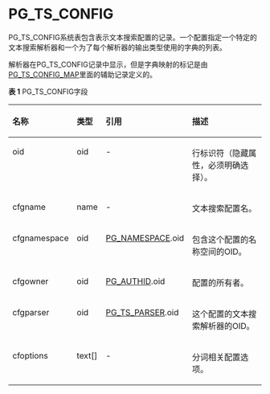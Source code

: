 # PG\_TS\_CONFIG<a name="ZH-CN_TOPIC_0242385850"></a>

PG\_TS\_CONFIG系统表包含表示文本搜索配置的记录。一个配置指定一个特定的文本搜索解析器和一个为了每个解析器的输出类型使用的字典的列表。

解析器在PG\_TS\_CONFIG记录中显示，但是字典映射的标记是由[PG\_TS\_CONFIG\_MAP](PG_TS_CONFIG_MAP.md#ZH-CN_TOPIC_0242385851)里面的辅助记录定义的。

**表 1**  PG\_TS\_CONFIG字段

<a name="zh-cn_topic_0237122322_zh-cn_topic_0059777865_t7d4125c0d1694892922506cc2893f1c4"></a>
<table><thead align="left"><tr id="zh-cn_topic_0237122322_zh-cn_topic_0059777865_r9f1b81201b494d5da62b12f79da964e6"><th class="cellrowborder" valign="top" width="18.8%" id="mcps1.2.5.1.1"><p id="zh-cn_topic_0237122322_zh-cn_topic_0059777865_a530082c6d8a34c1ca1f5589c9c6e1c8f"><a name="zh-cn_topic_0237122322_zh-cn_topic_0059777865_a530082c6d8a34c1ca1f5589c9c6e1c8f"></a><a name="zh-cn_topic_0237122322_zh-cn_topic_0059777865_a530082c6d8a34c1ca1f5589c9c6e1c8f"></a>名称</p>
</th>
<th class="cellrowborder" valign="top" width="8.83%" id="mcps1.2.5.1.2"><p id="zh-cn_topic_0237122322_zh-cn_topic_0059777865_a766ace0e23724de0a9d9a83ed7dcd583"><a name="zh-cn_topic_0237122322_zh-cn_topic_0059777865_a766ace0e23724de0a9d9a83ed7dcd583"></a><a name="zh-cn_topic_0237122322_zh-cn_topic_0059777865_a766ace0e23724de0a9d9a83ed7dcd583"></a>类型</p>
</th>
<th class="cellrowborder" valign="top" width="28.57%" id="mcps1.2.5.1.3"><p id="zh-cn_topic_0237122322_zh-cn_topic_0059777865_aa4290714d72e4edd8c2878189ec3a1a3"><a name="zh-cn_topic_0237122322_zh-cn_topic_0059777865_aa4290714d72e4edd8c2878189ec3a1a3"></a><a name="zh-cn_topic_0237122322_zh-cn_topic_0059777865_aa4290714d72e4edd8c2878189ec3a1a3"></a>引用</p>
</th>
<th class="cellrowborder" valign="top" width="43.8%" id="mcps1.2.5.1.4"><p id="zh-cn_topic_0237122322_zh-cn_topic_0059777865_a0cee4a637c9747af93b3407e514bf9e9"><a name="zh-cn_topic_0237122322_zh-cn_topic_0059777865_a0cee4a637c9747af93b3407e514bf9e9"></a><a name="zh-cn_topic_0237122322_zh-cn_topic_0059777865_a0cee4a637c9747af93b3407e514bf9e9"></a>描述</p>
</th>
</tr>
</thead>
<tbody><tr id="zh-cn_topic_0237122322_zh-cn_topic_0059777865_r53fa00fbfb6846b2b6b1e99f8c41fe17"><td class="cellrowborder" valign="top" width="18.8%" headers="mcps1.2.5.1.1 "><p id="zh-cn_topic_0237122322_zh-cn_topic_0059777865_a8ea38475e5fa47bbbebf1a381d056311"><a name="zh-cn_topic_0237122322_zh-cn_topic_0059777865_a8ea38475e5fa47bbbebf1a381d056311"></a><a name="zh-cn_topic_0237122322_zh-cn_topic_0059777865_a8ea38475e5fa47bbbebf1a381d056311"></a>oid</p>
</td>
<td class="cellrowborder" valign="top" width="8.83%" headers="mcps1.2.5.1.2 "><p id="zh-cn_topic_0237122322_zh-cn_topic_0059777865_a8a94ca43cd49468390cf9fb1e0479d97"><a name="zh-cn_topic_0237122322_zh-cn_topic_0059777865_a8a94ca43cd49468390cf9fb1e0479d97"></a><a name="zh-cn_topic_0237122322_zh-cn_topic_0059777865_a8a94ca43cd49468390cf9fb1e0479d97"></a>oid</p>
</td>
<td class="cellrowborder" valign="top" width="28.57%" headers="mcps1.2.5.1.3 "><p id="zh-cn_topic_0237122322_zh-cn_topic_0059777865_ae1565a68bc7e4be192affba7454a995c"><a name="zh-cn_topic_0237122322_zh-cn_topic_0059777865_ae1565a68bc7e4be192affba7454a995c"></a><a name="zh-cn_topic_0237122322_zh-cn_topic_0059777865_ae1565a68bc7e4be192affba7454a995c"></a>-</p>
</td>
<td class="cellrowborder" valign="top" width="43.8%" headers="mcps1.2.5.1.4 "><p id="zh-cn_topic_0237122322_zh-cn_topic_0059777865_abc0c112f586341b4b9c3b694538c1f1f"><a name="zh-cn_topic_0237122322_zh-cn_topic_0059777865_abc0c112f586341b4b9c3b694538c1f1f"></a><a name="zh-cn_topic_0237122322_zh-cn_topic_0059777865_abc0c112f586341b4b9c3b694538c1f1f"></a>行标识符（隐藏属性，必须明确选择）。</p>
</td>
</tr>
<tr id="zh-cn_topic_0237122322_zh-cn_topic_0059777865_re8e6aa92472c4d659170ea334dc4a469"><td class="cellrowborder" valign="top" width="18.8%" headers="mcps1.2.5.1.1 "><p id="zh-cn_topic_0237122322_zh-cn_topic_0059777865_a5d353778768d494682e120a6ac19f9b2"><a name="zh-cn_topic_0237122322_zh-cn_topic_0059777865_a5d353778768d494682e120a6ac19f9b2"></a><a name="zh-cn_topic_0237122322_zh-cn_topic_0059777865_a5d353778768d494682e120a6ac19f9b2"></a>cfgname</p>
</td>
<td class="cellrowborder" valign="top" width="8.83%" headers="mcps1.2.5.1.2 "><p id="zh-cn_topic_0237122322_zh-cn_topic_0059777865_a8104f2f167ac4632b6e107452b04a591"><a name="zh-cn_topic_0237122322_zh-cn_topic_0059777865_a8104f2f167ac4632b6e107452b04a591"></a><a name="zh-cn_topic_0237122322_zh-cn_topic_0059777865_a8104f2f167ac4632b6e107452b04a591"></a>name</p>
</td>
<td class="cellrowborder" valign="top" width="28.57%" headers="mcps1.2.5.1.3 "><p id="zh-cn_topic_0237122322_zh-cn_topic_0059777865_a67a29101233543db9cee25aeaba12086"><a name="zh-cn_topic_0237122322_zh-cn_topic_0059777865_a67a29101233543db9cee25aeaba12086"></a><a name="zh-cn_topic_0237122322_zh-cn_topic_0059777865_a67a29101233543db9cee25aeaba12086"></a>-</p>
</td>
<td class="cellrowborder" valign="top" width="43.8%" headers="mcps1.2.5.1.4 "><p id="zh-cn_topic_0237122322_zh-cn_topic_0059777865_a7a1659a0b41442d3aa67ed669faeae0a"><a name="zh-cn_topic_0237122322_zh-cn_topic_0059777865_a7a1659a0b41442d3aa67ed669faeae0a"></a><a name="zh-cn_topic_0237122322_zh-cn_topic_0059777865_a7a1659a0b41442d3aa67ed669faeae0a"></a>文本搜索配置名。</p>
</td>
</tr>
<tr id="zh-cn_topic_0237122322_zh-cn_topic_0059777865_rb468b157f57f4d02af431576dfacd638"><td class="cellrowborder" valign="top" width="18.8%" headers="mcps1.2.5.1.1 "><p id="zh-cn_topic_0237122322_zh-cn_topic_0059777865_a8f0722b5cdc9407497a872d4bc0742b7"><a name="zh-cn_topic_0237122322_zh-cn_topic_0059777865_a8f0722b5cdc9407497a872d4bc0742b7"></a><a name="zh-cn_topic_0237122322_zh-cn_topic_0059777865_a8f0722b5cdc9407497a872d4bc0742b7"></a>cfgnamespace</p>
</td>
<td class="cellrowborder" valign="top" width="8.83%" headers="mcps1.2.5.1.2 "><p id="zh-cn_topic_0237122322_zh-cn_topic_0059777865_a621974a019e04c9dbd716ed2d3bc4247"><a name="zh-cn_topic_0237122322_zh-cn_topic_0059777865_a621974a019e04c9dbd716ed2d3bc4247"></a><a name="zh-cn_topic_0237122322_zh-cn_topic_0059777865_a621974a019e04c9dbd716ed2d3bc4247"></a>oid</p>
</td>
<td class="cellrowborder" valign="top" width="28.57%" headers="mcps1.2.5.1.3 "><p id="zh-cn_topic_0237122322_zh-cn_topic_0059777865_a384d18f44b84433fb2d46eb5f17d22e0"><a name="zh-cn_topic_0237122322_zh-cn_topic_0059777865_a384d18f44b84433fb2d46eb5f17d22e0"></a><a name="zh-cn_topic_0237122322_zh-cn_topic_0059777865_a384d18f44b84433fb2d46eb5f17d22e0"></a><a href="PG_NAMESPACE.md#ZH-CN_TOPIC_0242385828">PG_NAMESPACE</a>.oid</p>
</td>
<td class="cellrowborder" valign="top" width="43.8%" headers="mcps1.2.5.1.4 "><p id="zh-cn_topic_0237122322_zh-cn_topic_0059777865_a990265c7f60e4081bd1388f27481d66b"><a name="zh-cn_topic_0237122322_zh-cn_topic_0059777865_a990265c7f60e4081bd1388f27481d66b"></a><a name="zh-cn_topic_0237122322_zh-cn_topic_0059777865_a990265c7f60e4081bd1388f27481d66b"></a>包含这个配置的名称空间的OID。</p>
</td>
</tr>
<tr id="zh-cn_topic_0237122322_zh-cn_topic_0059777865_r085c59884a9d43abbc0690eb49b1f246"><td class="cellrowborder" valign="top" width="18.8%" headers="mcps1.2.5.1.1 "><p id="zh-cn_topic_0237122322_zh-cn_topic_0059777865_ab9d43fc9e56a48fcba47f99bddca8276"><a name="zh-cn_topic_0237122322_zh-cn_topic_0059777865_ab9d43fc9e56a48fcba47f99bddca8276"></a><a name="zh-cn_topic_0237122322_zh-cn_topic_0059777865_ab9d43fc9e56a48fcba47f99bddca8276"></a>cfgowner</p>
</td>
<td class="cellrowborder" valign="top" width="8.83%" headers="mcps1.2.5.1.2 "><p id="zh-cn_topic_0237122322_zh-cn_topic_0059777865_a66bad1293c7348cca7cada4a432eec62"><a name="zh-cn_topic_0237122322_zh-cn_topic_0059777865_a66bad1293c7348cca7cada4a432eec62"></a><a name="zh-cn_topic_0237122322_zh-cn_topic_0059777865_a66bad1293c7348cca7cada4a432eec62"></a>oid</p>
</td>
<td class="cellrowborder" valign="top" width="28.57%" headers="mcps1.2.5.1.3 "><p id="zh-cn_topic_0237122322_zh-cn_topic_0059777865_a8300b5c10663457ea2a0ef373131be33"><a name="zh-cn_topic_0237122322_zh-cn_topic_0059777865_a8300b5c10663457ea2a0ef373131be33"></a><a name="zh-cn_topic_0237122322_zh-cn_topic_0059777865_a8300b5c10663457ea2a0ef373131be33"></a><a href="PG_AUTHID.md">PG_AUTHID</a>.oid</p>
</td>
<td class="cellrowborder" valign="top" width="43.8%" headers="mcps1.2.5.1.4 "><p id="zh-cn_topic_0237122322_zh-cn_topic_0059777865_a175fdc8880134af692531a595d92b38e"><a name="zh-cn_topic_0237122322_zh-cn_topic_0059777865_a175fdc8880134af692531a595d92b38e"></a><a name="zh-cn_topic_0237122322_zh-cn_topic_0059777865_a175fdc8880134af692531a595d92b38e"></a>配置的所有者。</p>
</td>
</tr>
<tr id="zh-cn_topic_0237122322_zh-cn_topic_0059777865_r0e1c79b787f9473a8dab9a9e0dac2767"><td class="cellrowborder" valign="top" width="18.8%" headers="mcps1.2.5.1.1 "><p id="zh-cn_topic_0237122322_zh-cn_topic_0059777865_a81ce00d6103b4d6eac4328a0a605d353"><a name="zh-cn_topic_0237122322_zh-cn_topic_0059777865_a81ce00d6103b4d6eac4328a0a605d353"></a><a name="zh-cn_topic_0237122322_zh-cn_topic_0059777865_a81ce00d6103b4d6eac4328a0a605d353"></a>cfgparser</p>
</td>
<td class="cellrowborder" valign="top" width="8.83%" headers="mcps1.2.5.1.2 "><p id="zh-cn_topic_0237122322_zh-cn_topic_0059777865_aa081edb5582b4377a6e6253010eab639"><a name="zh-cn_topic_0237122322_zh-cn_topic_0059777865_aa081edb5582b4377a6e6253010eab639"></a><a name="zh-cn_topic_0237122322_zh-cn_topic_0059777865_aa081edb5582b4377a6e6253010eab639"></a>oid</p>
</td>
<td class="cellrowborder" valign="top" width="28.57%" headers="mcps1.2.5.1.3 "><p id="zh-cn_topic_0237122322_zh-cn_topic_0059777865_a9f3cd4b3cd8a409daff143acc6c88666"><a name="zh-cn_topic_0237122322_zh-cn_topic_0059777865_a9f3cd4b3cd8a409daff143acc6c88666"></a><a name="zh-cn_topic_0237122322_zh-cn_topic_0059777865_a9f3cd4b3cd8a409daff143acc6c88666"></a><a href="PG_TS_PARSER.md#ZH-CN_TOPIC_0242385853">PG_TS_PARSER</a>.oid</p>
</td>
<td class="cellrowborder" valign="top" width="43.8%" headers="mcps1.2.5.1.4 "><p id="zh-cn_topic_0237122322_zh-cn_topic_0059777865_a6c8eea38d2e3466baab8fd18aa79a3d3"><a name="zh-cn_topic_0237122322_zh-cn_topic_0059777865_a6c8eea38d2e3466baab8fd18aa79a3d3"></a><a name="zh-cn_topic_0237122322_zh-cn_topic_0059777865_a6c8eea38d2e3466baab8fd18aa79a3d3"></a>这个配置的文本搜索解析器的OID。</p>
</td>
</tr>
<tr id="zh-cn_topic_0237122322_zh-cn_topic_0059777865_r80e63e253e4b4421bfe47698225ec683"><td class="cellrowborder" valign="top" width="18.8%" headers="mcps1.2.5.1.1 "><p id="zh-cn_topic_0237122322_zh-cn_topic_0059777865_a89492450bf674d1aa204a3ebe577c061"><a name="zh-cn_topic_0237122322_zh-cn_topic_0059777865_a89492450bf674d1aa204a3ebe577c061"></a><a name="zh-cn_topic_0237122322_zh-cn_topic_0059777865_a89492450bf674d1aa204a3ebe577c061"></a>cfoptions</p>
</td>
<td class="cellrowborder" valign="top" width="8.83%" headers="mcps1.2.5.1.2 "><p id="zh-cn_topic_0237122322_zh-cn_topic_0059777865_acb98bec1c01f46dba424d6dad57a74fc"><a name="zh-cn_topic_0237122322_zh-cn_topic_0059777865_acb98bec1c01f46dba424d6dad57a74fc"></a><a name="zh-cn_topic_0237122322_zh-cn_topic_0059777865_acb98bec1c01f46dba424d6dad57a74fc"></a>text[]</p>
</td>
<td class="cellrowborder" valign="top" width="28.57%" headers="mcps1.2.5.1.3 "><p id="zh-cn_topic_0237122322_zh-cn_topic_0059777865_acc0b22cc5a094e60b81d50bde82659e3"><a name="zh-cn_topic_0237122322_zh-cn_topic_0059777865_acc0b22cc5a094e60b81d50bde82659e3"></a><a name="zh-cn_topic_0237122322_zh-cn_topic_0059777865_acc0b22cc5a094e60b81d50bde82659e3"></a>-</p>
</td>
<td class="cellrowborder" valign="top" width="43.8%" headers="mcps1.2.5.1.4 "><p id="zh-cn_topic_0237122322_zh-cn_topic_0059777865_af9b457a2879e4827b8385b862eda823d"><a name="zh-cn_topic_0237122322_zh-cn_topic_0059777865_af9b457a2879e4827b8385b862eda823d"></a><a name="zh-cn_topic_0237122322_zh-cn_topic_0059777865_af9b457a2879e4827b8385b862eda823d"></a>分词相关配置选项。</p>
</td>
</tr>
</tbody>
</table>

